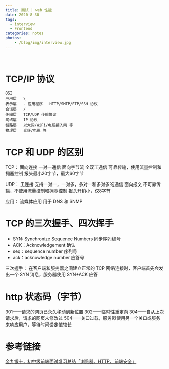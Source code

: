```yaml
---
title: 面试 | web 性能
date: 2020-8-30
tags: 
  - interview
  - Frontend
categories: notes
photos:
    - /blog/img/interview.jpg
---
```


<br>
<!--more-->

# TCP/IP 协议

```
OSI
应用层   \
表示层   - 应用程序   HTTP/SMTP/FTP/SSH 协议
会话层   /
传输层   TCP/UDP 传输协议
网络层   IP 协议
链路层   以太网/WiFi/电缆接入网 等
物理层   光纤/电缆 等
```

# TCP 和 UDP 的区别

TCP：
面向连接
一对一通信
面向字节流
全双工通信
可靠传输，使用流量控制和拥塞控制
报头最小20字节，最大60字节

UDP：
无连接
支持一对一，一对多，多对一和多对多的通信
面向报文
不可靠传输，不使用流量控制和拥塞控制
报头开销小，仅8字节

应用：
流媒体应用
用于 DNS 和 SNMP


# TCP 的三次握手、四次挥手

- SYN: Synchronize Sequence Numbers 同步序列编号
- ACK：Acknowledgement 确认
- seq：sequence number 序列号
- ack：acknowledge number 应答号


三次握手：
在客户端和服务器之间建立正常的 TCP 网络连接时，客户端首先会发出一个 SYN 消息，服务器使用 SYN+ACK 应答

# http 状态码（字节）

301——请求的网页已永久移动到新位置
302——临时性重定向
304——自从上次请求后，请求的网页未修改过
504——关口过载，服务器使用另一个关口或服务来响应用户，等待时间设定值较长


# 参考链接

[金九银十，初中级前端面试复习总结「浏览器、HTTP、前端安全」](https://juejin.im/post/6869376045636648973/#heading-11)